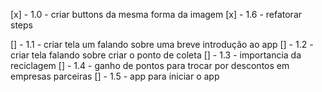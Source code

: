 [x] - 1.0 - criar buttons da mesma forma da imagem
[x] - 1.6 - refatorar steps

[] - 1.1 - criar tela um falando sobre uma breve introdução ao app
[] - 1.2 - criar tela falando sobre criar o ponto de coleta
[] - 1.3 - importancia da reciclagem
[] - 1.4 - ganho de pontos para trocar por descontos em empresas parceiras
[] - 1.5 - app para iniciar o app
